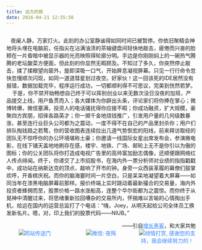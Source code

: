 ```yaml
---
title: 远方的我
date: 2016-04-21 12:55:58
---
```

<img src="http://7xtj85.com1.z0.glb.clouddn.com/me.jpg" alt="">
<p style="white-space:pre-wrap;">   夜阑人静，万家灯火。此刻的办公室静谧得如同时间已被暂停。你依旧聚精会神地将头埋在电脑前，任指尖在沾满油渍的茶轴键盘间轻快地敲击，疲倦而兴奋的脸颊在一片昏暗中被显示器的光亮映照得轮廓分明。手边是你刚刚焖上的一碗热气腾腾的老坛酸菜方便面，但此刻的你显然无暇顾及。不知过了多久，你突然停止敲击，揉了揉眼望向窗外，旋即深吸一口气，开始屏息凝视屏幕。只见一行行命令忽快忽慢顺次闪现，如同一道道彗星划过夜空。好家伙！这一回该死的IDE居然没有报错，数据加载完毕，程序运行成功，一切都顺利得不可思议，完美到恍然若梦。
    于是，你不禁开始畅想自己终于可以挥别创业以来无数次没日没夜的加班，产品提交上线，用户鱼贯而入；各大媒体为你辟出头条，评论家们将你捧在掌心；微博转爆，微信塞满，投资人的电话骚扰得你应接不暇；你成功融资，扩大规模，豪聚四方宾朋，招徕各路英才；你一掷千金地烧钱推广，引发用户量的几何级数暴涨，甚至连行业巨头公司都为之震动，一度不得不在自己的产品里封杀你；用户们排队掏钱趋之若鹜，你的营收图表连续拉出几道气势恢宏的阳线，前来拜访取经的团队无不惊呼你的办公环境堪称土豪；你邀请一线国际女星出席发布会，参演微电影，在线下铺天盖地地刷存在感，楼宇、地铁、广场、邮轮上无不是你引以为傲的图标；你的公关团队将你打造成电视广告里的高帅富加励志偶像，还顺便跟网络红人传点绯闻。终于，你递交了上市招股书，在海内外一票分析师对业绩的指指戳戳中，成功站在纳斯达克的顶点，敲响了开市的钟。身旁一众西装革履的幕僚们鼓掌欢呼，开香槟庆祝。而你的脑海霎时间一片空白，只是呆呆地凝望着大屏幕——如同当年在漆黑电脑屏幕前那样。报价终端上实时跳动着最新撮合的交易量，海内外投资者蜂拥而至，股票价格一路水涨船高，连整个华尔街都为之震惊。而你终于从晃神中清醒过来，将思绪重新拉回嘈杂的交易所内，怀揣难以言喻的心情掏出手机，给远在国内的运营总监打了个电话：“嗨，Joey，从明天起给公司全体员工换发新名片。嗯，对，印上我们的股票代码——NIUB。”
</p>
<div style="text-align:right"><span>——引自<a href="https://jobrest.gitbooks.io/growthhacking/content/" target="_blank" style="color: #3385FF;word-break: break-all;text-decoration: underline;">增长黑客</a>，和大家共勉</span></div>

<div style="display: flex;">
    <div style="width:30%;float:left;margin:0 2.5% 0 0;display:inline-block;text-align: center;color: #3385FF;" >
        <img src="http://7xtj85.com1.z0.glb.clouddn.com/%E6%88%91%E7%9A%84%E7%BD%91%E7%AB%99%E4%BA%8C%E7%BB%B4%E7%A0%81.png" alt="网站传送门">
    </div>
    <div style="width:30%;float:left;margin:0 2.5% 0 2.5%;display:inline-block;text-align: center;color: #3385FF;" >
        <img src="http://7xtj85.com1.z0.glb.clouddn.com/%E6%88%91%E7%9A%84%E5%BE%AE%E4%BF%A1.jpg" alt="微信: 夜殇">
    </div>
    <div style="width:30%;float:left;margin:0 0 0 2.5%;display:inline-block;text-align: center;color: #3385FF;" >
        <img src="http://7xtj85.com1.z0.glb.clouddn.com/%E6%89%93%E8%B5%8F%E4%BA%8C%E7%BB%B4%E7%A0%81.jpg" alt="倾情打赏, 感谢您的支持，我会继续努力的！">
    </div>
</div>

